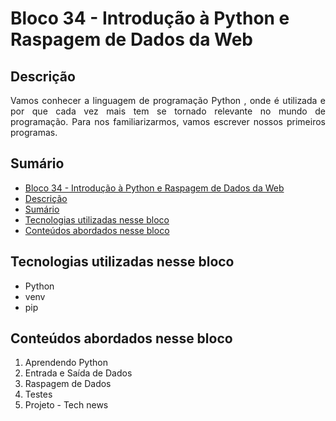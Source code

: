 # Bloco 34 - Introdução à Python e Raspagem de Dados da Web

## Descrição
<p align="justify">
Vamos conhecer a linguagem de programação Python , onde é utilizada e por que cada vez mais tem se tornado relevante no mundo de programação. Para nos familiarizarmos, vamos escrever nossos primeiros programas.
</p>

## Sumário
- [Bloco 34 - Introdução à Python e Raspagem de Dados da Web](#bloco-34---introdução-à-python-e-raspagem-de-dados-da-web)
- [Descrição](#descrição)
- [Sumário](#sumário)
- [Tecnologias utilizadas nesse bloco](#tecnologias-utilizadas-nesse-bloco)
- [Conteúdos abordados nesse bloco](#conteúdos-abordados-nesse-bloco)

## Tecnologias utilizadas nesse bloco
- Python
- venv
- pip

## Conteúdos abordados nesse bloco
1. Aprendendo Python
2. Entrada e Saída de Dados
3. Raspagem de Dados
4. Testes
5. Projeto - Tech news
